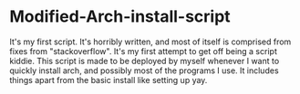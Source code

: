 # Modified-Arch-install-script
It's my first script. It's horribly written, and most of itself is comprised from fixes from "stackoverflow". It's my first attempt to get off being a script kiddie.
This script is made to be deployed by myself whenever I want to quickly install arch, and possibly most of the programs I use. It includes things apart from the basic install like setting up yay.
